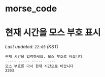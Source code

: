 # morse_code
# 현재 시간을 모스 부호 표시
<!-- MORSE_TIME_START -->
_Last updated: `22:03` (KST)_

```
현재 시간을 입력하세요. 모스 부호로 바꿉니다
..--- ..--- ----- ...--
모스 부호를 다시 현재 시간으로 바꿉니다
2203
```
<!-- MORSE_TIME_END -->
